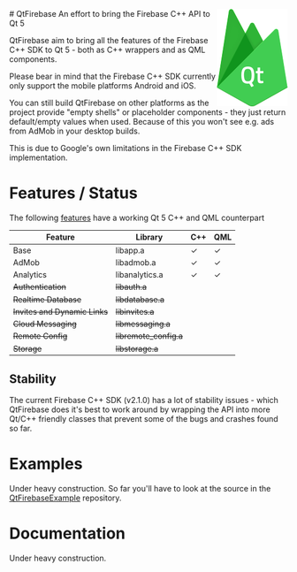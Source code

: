 <img src="logo.png" align="right" />
# QtFirebase
An effort to bring the Firebase C++ API to Qt 5

QtFirebase aim to bring all the features of the Firebase C++ SDK to Qt 5 - both as C++ wrappers and as QML components.

Please bear in mind that the Firebase C++ SDK currently only support the mobile platforms Android and iOS.

You can still build QtFirebase on other platforms as the project provide "empty shells" or placeholder components - they just return default/empty values when used. Because of this you won't see e.g. ads from AdMob in your desktop builds.

This is due to Google's own limitations in the Firebase C++ SDK implementation.

# Features / Status
The following [features](https://firebase.google.com/docs/cpp/setup) have a working Qt 5 C++ and QML counterpart

Feature | Library | C++ | QML
------- | ------- | --- | ---
Base                      |libapp.a             |✓|✓
AdMob                     |libadmob.a           |✓|✓
Analytics                 |libanalytics.a       |✓|✓
~~Authentication~~	          |~~libauth.a~~          | |
~~Realtime Database~~	        |~~libdatabase.a~~      | |
~~Invites and Dynamic Links~~	|~~libinvites.a~~       | |
~~Cloud Messaging~~	          |~~libmessaging.a~~     | |
~~Remote Config~~	            |~~libremote_config.a~~ | |
~~Storage~~	                  |~~libstorage.a~~       | |

## Stability
The current Firebase C++ SDK (v2.1.0) has a lot of stability issues - which QtFirebase does it's best to work around by wrapping the API into more Qt/C++ friendly classes that prevent some of the bugs and crashes found so far.

# Examples
Under heavy construction.
So far you'll have to look at the source in the [QtFirebaseExample](https://github.com/Larpon/QtFirebaseExample) repository.

# Documentation
Under heavy construction.
